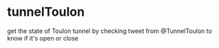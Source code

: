 # tunnelToulon
get the state of Toulon tunnel by checking tweet from @TunnelToulon to know if it's open or close 
